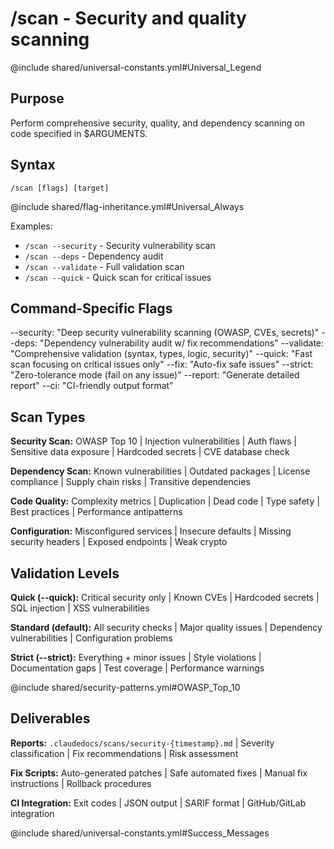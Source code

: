 # /scan - Security and quality scanning

@include shared/universal-constants.yml#Universal_Legend

## Purpose
Perform comprehensive security, quality, and dependency scanning on code specified in $ARGUMENTS.

## Syntax
`/scan [flags] [target]`

@include shared/flag-inheritance.yml#Universal_Always

Examples:
- `/scan --security` - Security vulnerability scan
- `/scan --deps` - Dependency audit
- `/scan --validate` - Full validation scan
- `/scan --quick` - Quick scan for critical issues

## Command-Specific Flags
--security: "Deep security vulnerability scanning (OWASP, CVEs, secrets)"
--deps: "Dependency vulnerability audit w/ fix recommendations"
--validate: "Comprehensive validation (syntax, types, logic, security)"
--quick: "Fast scan focusing on critical issues only"
--fix: "Auto-fix safe issues"
--strict: "Zero-tolerance mode (fail on any issue)"
--report: "Generate detailed report"
--ci: "CI-friendly output format"

## Scan Types

**Security Scan:** OWASP Top 10 | Injection vulnerabilities | Auth flaws | Sensitive data exposure | Hardcoded secrets | CVE database check

**Dependency Scan:** Known vulnerabilities | Outdated packages | License compliance | Supply chain risks | Transitive dependencies

**Code Quality:** Complexity metrics | Duplication | Dead code | Type safety | Best practices | Performance antipatterns

**Configuration:** Misconfigured services | Insecure defaults | Missing security headers | Exposed endpoints | Weak crypto

## Validation Levels

**Quick (--quick):** Critical security only | Known CVEs | Hardcoded secrets | SQL injection | XSS vulnerabilities

**Standard (default):** All security checks | Major quality issues | Dependency vulnerabilities | Configuration problems

**Strict (--strict):** Everything + minor issues | Style violations | Documentation gaps | Test coverage | Performance warnings

@include shared/security-patterns.yml#OWASP_Top_10

## Deliverables

**Reports:** `.claudedocs/scans/security-{timestamp}.md` | Severity classification | Fix recommendations | Risk assessment

**Fix Scripts:** Auto-generated patches | Safe automated fixes | Manual fix instructions | Rollback procedures

**CI Integration:** Exit codes | JSON output | SARIF format | GitHub/GitLab integration

@include shared/universal-constants.yml#Success_Messages